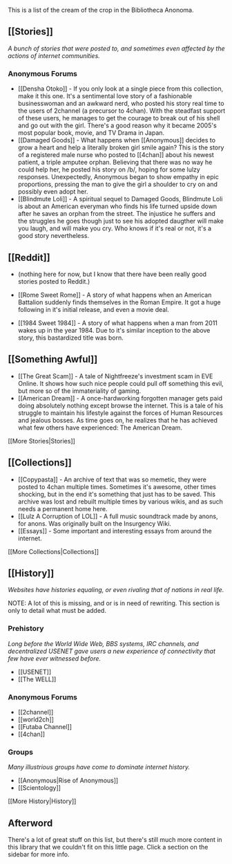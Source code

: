 This is a list of the cream of the crop in the Bibliotheca Anonoma.

## [[Stories]]

_A bunch of stories that were posted to, and sometimes even affected by the actions of internet communities._

### Anonymous Forums

* [[Densha Otoko]] - If you only look at a single piece from this collection, make it this one. It's a sentimental love story of a fashionable businesswoman and an awkward nerd, who posted his story real time to the users of 2channel (a precursor to 4chan). With the steadfast support of these users, he manages to get the courage to break out of his shell and go out with the girl. There's a good reason why it became 2005's most popular book, movie, and TV Drama in Japan.
* [[Damaged Goods]] - What happens when [[Anonymous]] decides to grow a heart and help a literally broken girl smile again? This is the story of a registered male nurse who posted to [[4chan]] about his newest patient, a triple amputee orphan. Believing that there was no way he could help her, he posted his story on /b/, hoping for some lulzy responses. Unexpectedly, Anonymous began to show empathy in epic proportions, pressing the man to give the girl a shoulder to cry on and possibly even adopt her.
* [[Blindmute Loli]] - A spiritual sequel to Damaged Goods, Blindmute Loli is about an American everyman who finds his life turned upside down after he saves an orphan from the street. The injustice he suffers and the struggles he goes though just to see his adopted daugther will make you laugh, and will make you cry. Who knows if it's real or not, it's a good story nevertheless.

## [[Reddit]]

* (nothing here for now, but I know that there have been really good stories posted to Reddit.)

* [[Rome Sweet Rome]] - A story of what happens when an American Battalion suddenly finds themselves in the Roman Empire. It got a huge following in it's initial release, and even a movie deal.
* [[1984 Sweet 1984]] - A story of what happens when a man from 2011 wakes up in the year 1984. Due to it's similar inception to the above story, this bastardized title was born.

## [[Something Awful]]

* [[The Great Scam]] - A tale of Nightfreeze's investment scam in EVE Online. It shows how such nice people could pull off something this evil, but more so of the immateriality of gaming.
* [[American Dream]] - A once-hardworking forgotten manager gets paid doing absolutely nothing except browse the internet. This is a tale of his struggle to maintain his lifestyle against the forces of Human Resources  and jealous bosses. As time goes on, he realizes that he has achieved what few others have experienced: The American Dream.

[[More Stories|Stories]]

## [[Collections]]

* [[Copypasta]] - An archive of text that was so memetic, they were posted to 4chan multiple times. Sometimes it's awesome, other times shocking, but in the end it's something that just has to be saved. This archive was lost and rebuilt multiple times by various wikis, and as such needs a permanent home here.
* [[Lulz A Corruption of LOL]] - A full music soundtrack made by anons, for anons. Was originally built on the Insurgency Wiki.
* [[Essays]] - Some important and interesting essays from around the internet.

[[More Collections|Collections]]

## [[History]]

_Websites have histories equaling, or even rivaling that of nations in real life._

NOTE: A lot of this is missing, and or is in need of rewriting. This section is only to detail what must be added.

### Prehistory

_Long before the World Wide Web, BBS systems, IRC channels, and decentralized USENET gave users a new experience of connectivity that few have ever witnessed before._

* [[USENET]]
* [[The WELL]]

### Anonymous Forums

* [[2channel]]
* [[world2ch]]
* [[Futaba Channel]]
* [[4chan]]

### Groups

_Many illustrious groups have come to dominate internet history._

* [[Anonymous|Rise of Anonymous]]
* [[Scientology]]

[[More History|History]]

## Afterword

There's a lot of great stuff on this list, but there's still much more content in this library that we couldn't fit on this little page. Click a section on the sidebar for more info.